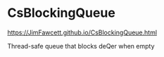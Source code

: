 # CsBlockingQueue

https://JimFawcett.github.io/CsBlockingQueue.html

Thread-safe queue that blocks deQer when empty
